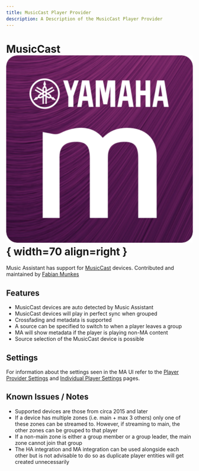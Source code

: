 ```yaml
---
title: MusicCast Player Provider
description: A Description of the MusicCast Player Provider
---
```


# MusicCast ![Preview image](../assets/icons/musiccast-icon.svg){ width=70 align=right }

Music Assistant has support for [MusicCast](https://au.yamaha.com/en/products/contents/audio_visual/musiccast/index.html) devices. Contributed and maintained by [Fabian Munkes](https://github.com/fmunkes)

## Features

- MusicCast devices are auto detected by Music Assistant
- MusicCast devices will play in perfect sync when grouped
- Crossfading and metadata is supported
- A source can be specified to switch to when a player leaves a group
- MA will show metadata if the player is playing non-MA content
- Source selection of the MusicCast device is possible

## Settings

For information about the settings seen in the MA UI refer to the [Player Provider Settings](../settings/player-provider.md) and [Individual Player Settings](../settings/individual-player.md) pages.

## Known Issues / Notes

- Supported devices are those from circa 2015 and later
- If a device has multiple zones (i.e. main + max 3 others) only one of these zones can be streamed to. However, if streaming to main, the other zones can be grouped to that player
- If a non-main zone is either a group member or a group leader, the main zone cannot join that group
- The HA integration and MA integration can be used alongside each other but is not advisable to do so as duplicate player entities will get created unnecessarily
